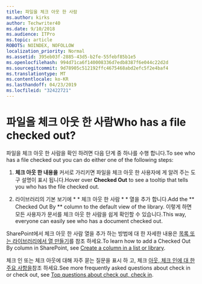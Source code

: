 ```yaml
---
title: 파일을 체크 아웃 한 사람
ms.author: kirks
author: Techwriter40
ms.date: 9/10/2018
ms.audience: ITPro
ms.topic: article
ROBOTS: NOINDEX, NOFOLLOW
localization_priority: Normal
ms.assetid: 395eb03f-2885-43d5-b2fe-55febf85b1e5
ms.openlocfilehash: 994d71ca6f140008336d7edb8387f6e044c22d2d
ms.sourcegitcommit: 9d78905c512192ffc4675468abd2efc5f2e4baf4
ms.translationtype: MT
ms.contentlocale: ko-KR
ms.lasthandoff: 04/23/2019
ms.locfileid: "32422721"
---
```

# <a name="who-has-a-file-checked-out"></a><span data-ttu-id="06e52-102">파일을 체크 아웃 한 사람</span><span class="sxs-lookup"><span data-stu-id="06e52-102">Who has a file checked out?</span></span>

<span data-ttu-id="06e52-103">파일을 체크 아웃 한 사람을 확인 하려면 다음 단계 중 하나를 수행 합니다.</span><span class="sxs-lookup"><span data-stu-id="06e52-103">To see who has a file checked out you can do either one of the following steps:</span></span>
  
1. <span data-ttu-id="06e52-104">**체크 아웃 한 내용을** 커서로 가리키면 파일을 체크 아웃 한 사용자에 게 알려 주는 도구 설명이 표시 됩니다.</span><span class="sxs-lookup"><span data-stu-id="06e52-104">Hover over **Checked Out** to see a tooltip that tells you who has the file checked out.</span></span> 
    
2. <span data-ttu-id="06e52-105">라이브러리의 기본 보기에 \* \* 체크 아웃 한 사람 \* \* 열을 추가 합니다.</span><span class="sxs-lookup"><span data-stu-id="06e52-105">Add the \*\* Checked Out By \*\* column to the default view of the library.</span></span> <span data-ttu-id="06e52-106">이렇게 하면 모든 사용자가 문서를 체크 아웃 한 사람을 쉽게 확인할 수 있습니다.</span><span class="sxs-lookup"><span data-stu-id="06e52-106">This way, everyone can easily see who has a document checked out.</span></span> 
    
<span data-ttu-id="06e52-107">SharePoint에서 체크 아웃 한 사람 열을 추가 하는 방법에 대 한 자세한 내용은 [목록 또는 라이브러리에서 열 만들기](https://go.microsoft.com/fwlink/?linkid=2019591)를 참조 하세요.</span><span class="sxs-lookup"><span data-stu-id="06e52-107">To learn how to add a Checked Out By column in SharePoint, see [Create a column in a list or library](https://go.microsoft.com/fwlink/?linkid=2019591).</span></span> 
  
<span data-ttu-id="06e52-108">체크 인 또는 체크 아웃에 대해 자주 묻는 질문을 표시 하 고, 체크 [아웃, 체크 인에 대 한 주요 사항을](https://go.microsoft.com/fwlink/?linkid=2018786)참조 하세요.</span><span class="sxs-lookup"><span data-stu-id="06e52-108">See more frequently asked questions about check in or check out, see [Top questions about check out, check in](https://go.microsoft.com/fwlink/?linkid=2018786).</span></span>
  


